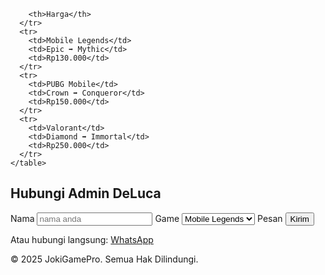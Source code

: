         <th>Harga</th>
      </tr>
      <tr>
        <td>Mobile Legends</td>
        <td>Epic ➡ Mythic</td>
        <td>Rp130.000</td>
      </tr>
      <tr>
        <td>PUBG Mobile</td>
        <td>Crown ➡ Conqueror</td>
        <td>Rp150.000</td>
      </tr>
      <tr>
        <td>Valorant</td>
        <td>Diamond ➡ Immortal</td>
        <td>Rp250.000</td>
      </tr>
    </table>
  </section>

  <section id="kontak">
    <h2>Hubungi Admin DeLuca</h2>
    <form>
      <label>Nama</label>
      <input type="text" placeholder="nama anda" required>
      <label>Game</label>
      <select required>
        <option>Mobile Legends</option>
        <option>PUBG Mobile</option>
        <option>Valorant</option>
      </select>
      <label>Pesan</label>
      <textagrea placeholder="Pesanan Anda" required></textarea>
      <button type="submit">Kirim</button>
    </form>
    <p>Atau hubungi langsung: <a href="https://wa.me/6285134522725">WhatsApp</a></p>
  </section>

  <footer>
    <p>&copy; 2025 JokiGamePro. Semua Hak Dilindungi.</p>
  </footer>
  <script src="script.js"></script>
</body>
</html>
